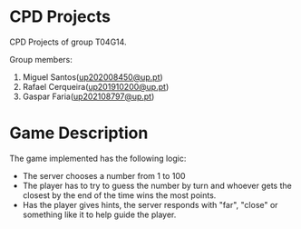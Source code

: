 # CPD Projects

CPD Projects of group T04G14.

Group members:
1. Miguel Santos(up202008450@up.pt)
2. Rafael Cerqueira(up201910200@up.pt)
3. Gaspar Faria(up202108797@up.pt)

# Game Description
The game implemented has the following logic:
- The server chooses a number from 1 to 100
- The player has to try to guess the number by turn and whoever gets the closest by the end of the time wins the most points.
- Has the player gives hints, the server responds with "far", "close" or something like it to help guide the player.




